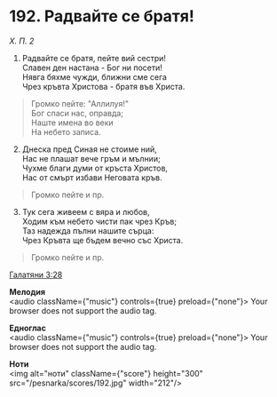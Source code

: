 # 192. Радвайте се братя!

_Х. П. 2_

1. Радвайте се братя, пейте вий сестри!  
Славен ден настана - Бог ни посети!  
Нявга бяхме чужди, ближни сме сега  
Чрез кръвта Христова - братя във Христа.  

> Громко пейте: "Аллилуя!"  
> Бог спаси нас, оправда;  
> Наште имена во веки  
> На небето записа.  

2. Днеска пред Синая не стоиме ний,  
Нас не плашат вече гръм и мълнии;  
Чухме благи думи от кръста Христов,  
Нас от смърт избави Неговата кръв.  

> Громко пейте и пр.  

3. Тук сега живеем с вяра и любов,  
Ходим към небето чисти пак чрез Кръв;  
Таз надежда пълни нашите сърца:  
Чрез Кръвта ще бъдем вечно със Христа.  

> Громко пейте и пр.

[Галатяни 3:28](http://biblia.bg/index.php?k=55&g=3&s=28)

**Мелодия**  
<audio className={"music"} controls={true} preload={"none"}>
    <source src="/pesnarka/mp3/192.mp3" type="audio/mpeg"/>
    Your browser does not support the audio tag.
</audio>

**Едноглас**  
<audio className={"music"} controls={true} preload={"none"}>
    <source src="/pesnarka/transp/192.mp3" type="audio/mpeg"/>
    Your browser does not support the audio tag.
</audio>

**Ноти**  
<img alt="ноти" className={"score"} height="300" src="/pesnarka/scores/192.jpg" width="212"/>
